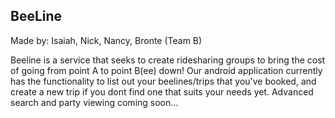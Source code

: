 ## BeeLine
Made by: Isaiah, Nick, Nancy, Bronte (Team B)

Beeline is a service that seeks to create ridesharing groups to bring the cost of going from point A to point B(ee) down! Our android application currently has the functionality to list out your beelines/trips that you've booked, and create a new trip if you dont find one that suits your needs yet. Advanced search and party viewing coming soon...
